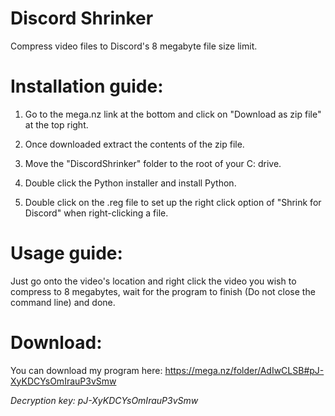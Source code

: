 # Discord Shrinker
Compress video files to Discord's 8 megabyte file size limit.


# Installation guide:

1. Go to the mega.nz link at the bottom and click on "Download as zip file" at the top right.

2. Once downloaded extract the contents of the zip file.

3. Move the "DiscordShrinker" folder to the root of your C: drive.

4. Double click the Python installer and install Python.

5. Double click on the .reg file to set up the right click option of "Shrink for Discord" when right-clicking a file.

# Usage guide:

Just go onto the video's location and right click the video you wish to compress to 8 megabytes, wait for the program to finish (Do not close the command line) and done.

# Download:

You can download my program here: https://mega.nz/folder/AdIwCLSB#pJ-XyKDCYsOmIrauP3vSmw

_Decryption key: pJ-XyKDCYsOmIrauP3vSmw_
